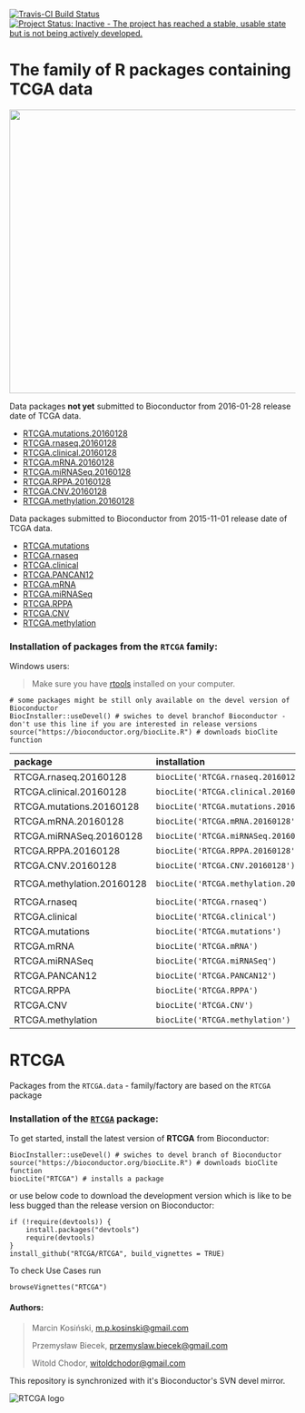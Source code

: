 [![Travis-CI Build Status](https://api.travis-ci.com/RTCGA/RTCGA.svg?branch=master)](https://www.travis-ci.com/github/RTCGA/RTCGA)
[![Project Status: Inactive - The project has reached a stable, usable state but is not being actively developed.](http://www.repostatus.org/badges/latest/inactive.svg)](http://www.repostatus.org/#inactive)

# The family of R packages containing TCGA data


<img src="https://raw.githubusercontent.com/RTCGA/RTCGA/master/RTCGA_workflow.png" height="500" width="800">

Data packages **not yet** submitted to Bioconductor from 2016-01-28 release date of TCGA data.

- [RTCGA.mutations.20160128](http://github.com/RTCGA/RTCGA.mutations.20160128/)
- [RTCGA.rnaseq.20160128](http://github.com/RTCGA/RTCGA.rnaseq.20160128/)
- [RTCGA.clinical.20160128](http://github.com/RTCGA/RTCGA.clinical.20160128/)
- [RTCGA.mRNA.20160128](http://github.com/RTCGA/RTCGA.mRNA.20160128/)
- [RTCGA.miRNASeq.20160128](http://github.com/RTCGA/RTCGA.miRNASeq.20160128/)
- [RTCGA.RPPA.20160128](http://github.com/RTCGA/RTCGA.RPPA.20160128/)
- [RTCGA.CNV.20160128](http://github.com/RTCGA/RTCGA.CNV.20160128/)
- [RTCGA.methylation.20160128](http://github.com/RTCGA/RTCGA.methylation.20160128/)


Data packages submitted to Bioconductor from 2015-11-01 release date of TCGA data.

- [RTCGA.mutations](http://bioconductor.org/packages/RTCGA.mutations/)
- [RTCGA.rnaseq](http://bioconductor.org/packages/RTCGA.rnaseq/)
- [RTCGA.clinical](http://bioconductor.org/packages/RTCGA.clinical/)
- [RTCGA.PANCAN12](http://bioconductor.org/packages/RTCGA.PANCAN12/)
- [RTCGA.mRNA](http://bioconductor.org/packages/RTCGA.mRNA/)
- [RTCGA.miRNASeq](http://bioconductor.org/packages/RTCGA.miRNASeq/)
- [RTCGA.RPPA](http://bioconductor.org/packages/RTCGA.RPPA/)
- [RTCGA.CNV](http://bioconductor.org/packages/RTCGA.CNV/)
- [RTCGA.methylation](http://bioconductor.org/packages/RTCGA.methylation/)


### Installation of packages from the `RTCGA` family: 

Windows users:
> Make sure you have [rtools](http://cran.r-project.org/bin/windows/Rtools/) installed on your computer.

```{R}
# some packages might be still only available on the devel version of Bioconductor
BiocInstaller::useDevel() # swiches to devel branchof Bioconductor - don't use this line if you are interested in release versions
source("https://bioconductor.org/biocLite.R") # downloads bioClite function
```

|package                    |installation                             |help                    |releaseDate  |
|:--------------------------|:----------------------------------------|:-----------------------|:------------|
|RTCGA.rnaseq.20160128      |`biocLite('RTCGA.rnaseq.20160128')`      |`?rnaseq.20160128`      |`2016-01-28` |
|RTCGA.clinical.20160128    |`biocLite('RTCGA.clinical.20160128')`    |`?clinical.20160128`    |`2016-01-28` |
|RTCGA.mutations.20160128   |`biocLite('RTCGA.mutations.20160128')`   |`?mutations.20160128`   |`2016-01-28` |
|RTCGA.mRNA.20160128        |`biocLite('RTCGA.mRNA.20160128')`        |`?mRNA.20160128`        |`2016-01-28` |
|RTCGA.miRNASeq.20160128    |`biocLite('RTCGA.miRNASeq.20160128')`    |`?miRNASeq.20160128`    |`2016-01-28` |
|RTCGA.RPPA.20160128        |`biocLite('RTCGA.RPPA.20160128')`        |`?RPPA.20160128`        |`2016-01-28` |
|RTCGA.CNV.20160128         |`biocLite('RTCGA.CNV.20160128')`         |`?CNV.20160128`         |`2016-01-28` |
|RTCGA.methylation.20160128 |`biocLite('RTCGA.methylation.20160128')` |`?methylation.20160128` |`2016-01-28` |
|RTCGA.rnaseq               |`biocLite('RTCGA.rnaseq')`               |`?rnaseq`               |`2015-11-01` |
|RTCGA.clinical             |`biocLite('RTCGA.clinical')`             |`?clinical`             |`2015-11-01` |
|RTCGA.mutations            |`biocLite('RTCGA.mutations')`            |`?mutations`            |`2015-11-01` |
|RTCGA.mRNA                 |`biocLite('RTCGA.mRNA')`                 |`?mRNA`                 |`2015-11-01` |
|RTCGA.miRNASeq             |`biocLite('RTCGA.miRNASeq')`             |`?miRNASeq`             |`2015-11-01` |
|RTCGA.PANCAN12             |`biocLite('RTCGA.PANCAN12')`             |`?pancan12`             |`NULL`       |
|RTCGA.RPPA                 |`biocLite('RTCGA.RPPA')`                 |`?RPPA`                 |`2015-11-01` |
|RTCGA.CNV                  |`biocLite('RTCGA.CNV')`                  |`?CNV`                  |`2015-11-01` |
|RTCGA.methylation          |`biocLite('RTCGA.methylation')`          |`?methylation`          |`2015-11-01` |

# RTCGA

Packages from the `RTCGA.data` - family/factory are based on the `RTCGA` package


### Installation of the [`RTCGA`](https://github.com/RTCGA/RTCGA) package: 
To get started, install the latest version of **RTCGA** from Bioconductor:

```{R}
BiocInstaller::useDevel() # swiches to devel branch of Bioconductor
source("https://bioconductor.org/biocLite.R") # downloads bioClite function
biocLite("RTCGA") # installs a package
```
or use below code to download the development version which is like to be less bugged than the release version on Bioconductor:
```{R}
if (!require(devtools)) {
    install.packages("devtools")
    require(devtools)
}
install_github("RTCGA/RTCGA", build_vignettes = TRUE)
```
To check Use Cases run
```{R}
browseVignettes("RTCGA")
```


<h4> Authors: </h4>

>
> Marcin Kosiński, m.p.kosinski@gmail.com
>
> Przemysław Biecek, przemyslaw.biecek@gmail.com
>
> Witold Chodor, witoldchodor@gmail.com
>

This repository is synchronized with it's Bioconductor's SVN devel mirror.


![RTCGA logo](https://avatars3.githubusercontent.com/u/15612915?v=3&s=300)
